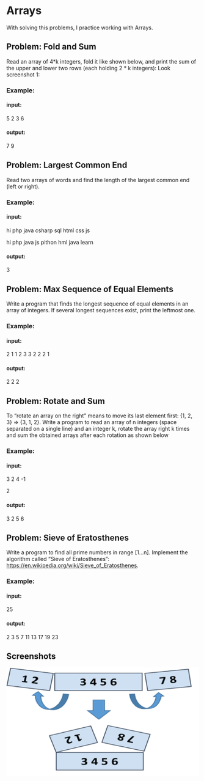 
# Arrays

With solving this problems, I practice working with Arrays.

## Problem: Fold and Sum 

Read an array of 4*k integers, fold it like shown below, and print the sum of the upper and lower two rows (each holding 2 * k integers):
Look screenshot 1:
### Example:
#### input:
5 2 3 6
#### output:
7 9

## Problem: Largest Common End

Read two arrays of words and find the length of the largest common end (left or right).

### Example:
#### input:
hi php java csharp sql html css js

hi php java js pithon hml java learn

#### output:
3

## Problem: Max Sequence of Equal Elements

Write a program that finds the longest sequence of equal elements in an array of integers. If several longest sequences exist, print the leftmost one.


### Example:
#### input:
2 1 1 2 3 3 2 2 2 1
#### output:
2 2 2

## Problem: Rotate and Sum
To “rotate an array on the right” means to move its last element first: {1, 2, 3} => {3, 1, 2}.
Write a program to read an array of n integers (space separated on a single line) and an integer k, rotate the array right k times and sum the obtained arrays after each rotation as shown below

### Example:
#### input:
3 2 4 -1

2
#### output:
3 2 5 6

## Problem: Sieve of Eratosthenes

Write a program to find all prime numbers in range [1…n]. Implement the algorithm called “Sieve of Eratosthenes”: https://en.wikipedia.org/wiki/Sieve_of_Eratosthenes.

### Example:
#### input:
25
#### output:
2 3 5 7 11 13 17 19 23





## Screenshots

![FoldAndSum](https://github.com/DimitrovVladimir/Arrays/blob/master/FoldAndSum.png)

